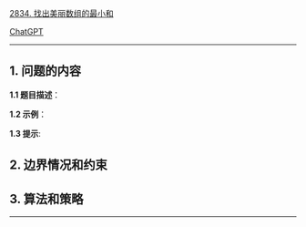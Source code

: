 [2834. 找出美丽数组的最小和](https://leetcode.cn/problems/find-the-minimum-possible-sum-of-a-beautiful-array)

[ChatGPT](chat.openai.com)

---

## 1. 问题的内容
**1.1 题目描述**：

**1.2 示例**：

**1.3 提示**:

## 2. 边界情况和约束


## 3. 算法和策略

---

